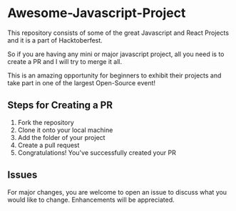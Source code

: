 # Awesome-Javascript-Project
This repository consists of some of the great Javascript and React Projects and it is a part of Hacktoberfest.

So if you are having any mini or major javascript project, all you need is to create a PR and I will try to merge it all.

This is an amazing opportunity for beginners to exhibit their projects and take part in one of the largest Open-Source event!

## Steps for Creating a PR
1. Fork the repository
2. Clone it onto your local machine
2. Add the folder of your project
3. Create a pull request
4. Congratulations! You've successfully created your PR

## Issues
For major changes, you are welcome to open an issue to discuss what you would like to change. Enhancements will be appreciated.
